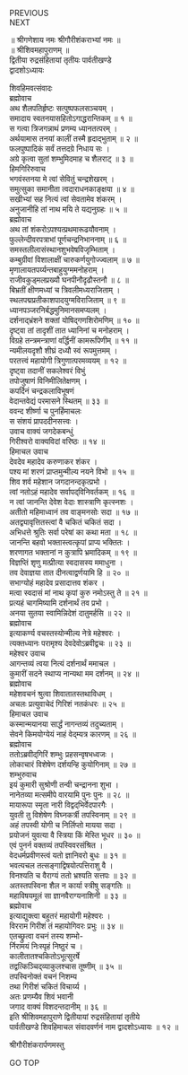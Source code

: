 PREVIOUS  
NEXT  
  
॥ श्रीगणेशाय नमः श्रीगौरीशंकराभ्यां नमः ॥  
॥ श्रीशिवमहापुराणम् ॥  
द्वितीया रुद्रसंहितायां तृतीयः पार्वतीखण्डे  
द्वादशोऽध्यायः  
  
शिवहिमवत्संवादः  
ब्रह्मोवाच  
अथ शैलपतिर्हृष्टः सत्पुष्पफलसञ्चयम् ।  
समादाय स्वतनयासहितोऽगाद्धरान्तिकम् ॥ १ ॥  
स गत्वा त्रिजगन्नाथं प्रणम्य ध्यानतत्परम् ।  
अर्थयामास तनयां कालीं तस्मै हृदाद्‌भुताम् ॥ २ ॥  
फलपुष्पादिकं सर्वं तत्तदग्रे निधाय सः ।  
अग्रे कृत्वा सुतां शम्भुमिदमाह च शैलराट् ॥ ३ ॥  
हिमगिरिरुवाच  
भगवंस्तनया मे त्वां सेवितुं चन्द्रशेखरम् ।  
समुत्सुका समानीता त्वदाराधनकाङ्‌क्षया ॥ ४ ॥  
सखीभ्यां सह नित्यं त्वां सेवतामेव शंकरम् ।  
अनुजानीहि तां नाथ मयि ते यद्यनुग्रहः ॥ ५ ॥  
ब्रह्मोवाच  
अथ तां शंकरोऽपश्यत्प्रथमारूढयौवनाम् ।  
फुल्लेन्दीवरपत्राभां पूर्णचन्द्रनिभाननाम् ॥ ६ ॥  
समस्तलीलासंस्थानशुभवेषविजृम्भिताम् ।  
कम्बुग्रीवां विशालाक्षीं चारुकर्णयुगोज्ज्वलाम् ॥ ७ ॥  
मृणालायतपर्य्यन्तबाहुयुग्ममनोहराम् ।  
राजीवकुड्मलप्रख्यौ घनपीनौदृढौस्तनौ ॥ ८ ॥  
बिभ्रतीं क्षीणमध्यां च त्रिवलीमध्यराजिताम् ।  
स्थलपद्मप्रतीकाशपादयुग्मविराजिताम् ॥ ९ ॥  
ध्यानपञ्जरनिर्बद्धमुनिमानसमप्यलम् ।  
दर्शनाद्‌भ्रंशने शक्तां योषिद्‌गणशिरोमणिम् ॥ १० ॥  
दृष्ट्वा तां तादृशीं तात ध्यानिनां च मनोहराम् ।  
विग्रहे तन्त्रमन्त्राणां वर्द्धिनीं कामरूपिणीम् ॥ ११ ॥  
न्यमीलयदृशौ शीघ्रं दध्यौ स्वं रूपमुत्तमम् ।  
परतत्त्वं महायोगी त्रिगुणात्परमव्ययम् ॥ १२ ॥  
दृष्ट्वा तदानीं सकलेश्वरं विभुं  
    तपोजुषाणं विनिमीलितेक्षणम् ।  
कपर्दिनं चन्द्रकलाविभूषणं  
    वेदान्तवेद्यं परमासने स्थितम् ॥ ३३ ॥  
ववन्द शीर्ष्णा च पुनर्हिमाचलः  
    स संशयं प्रापददीनसत्त्वः ।  
उवाच वाक्यं जगदेकबन्धुं  
    गिरीश्वरो वाक्यविदां वरिष्ठः ॥ १४ ॥  
हिमाचल उवाच  
देवदेव महादेव करुणाकर शंकर ।  
पश्य मां शरणं प्राप्तमुन्मील्य नयने विभो ॥ १५ ॥  
शिव शर्व महेशान जगदानन्दकृत्प्रभो ।  
त्वां नतोऽहं महादेव सर्वापद्‌विनिवर्तकम् ॥ १६ ॥  
न त्वां जानन्ति देवेश वेदाः शास्त्राणि कृत्स्नशः ।  
अतीतो महिमाध्वानं तव वाङ्‌मनसोः सदा ॥ १७ ॥  
अतद्व्यावृत्तितस्त्वां वै चकितं चकितं सदा ।  
अभिधत्ते श्रुतिः सर्वा परेषां का कथा मता ॥ १८ ॥  
जानन्ति बहवो भक्तास्त्वत्कृपां प्राप्य भक्तितः ।  
शरणागत भक्तानां न कुत्रापि भ्रमादिकम् ॥ १९ ॥  
विज्ञप्तिं शृणु मत्प्रीत्या स्वदासस्य ममाधुना ।  
तव देवाज्ञया तात दीनत्वाद्वर्णयामि हि ॥ २० ॥  
सभाग्योहं महादेव प्रसादात्तव शंकर ।  
मत्वा स्वदासं मां नाथ कृपां कुरु नमोऽस्तु ते ॥ २१ ॥  
प्रत्यहं चागमिष्यामि दर्शनार्थं तव प्रभो ।  
अनया सुतया स्वामिन्निदेशं दातुमर्हसि ॥ २२ ॥  
ब्रह्मोवाच  
इत्याकर्ण्य वचस्तस्योन्मील्य नेत्रे महेश्वरः ।  
त्यक्तध्यानः परामृश्य देवदेवोऽब्रवीद्वचः ॥ २३ ॥  
महेश्वर उवाच  
आगन्तव्यं त्वया नित्यं दर्शनार्थं ममाचल ।  
कुमारीं सदने स्थाप्य नान्यथा मम दर्शनम् ॥ २४ ॥  
ब्रह्मोवाच  
महेशवचनं श्रुत्वा शिवातातस्तथाविधम् ।  
अचलः प्रत्युवाचेदं गिरिशं नतकंधरः ॥ २५ ॥  
हिमाचल उवाच  
कस्मान्मयानया सार्द्धं नागन्तव्यं तदुच्यताम् ।  
सेवने किमयोग्येयं नाहं वेद्म्यत्र कारणम् ॥ २६ ॥  
ब्रह्मोवाच  
ततोऽब्रवीद्‌गिरिं शम्भुः प्रहसन्वृषभध्वजः ।  
लोकाचारं विशेषेण दर्शयन्हि कुयोगिनाम् ॥ २७ ॥  
शम्भुरुवाच  
इयं कुमारी सुश्रोणी तन्वी चन्द्रानना शुभा ।  
नानेतव्या मत्समीपे वारयामि पुनः पुनः ॥ २८ ॥  
मायारूपा स्मृता नारी विद्वद्‌भिर्वेदपारगैः ।  
युवती तु विशेषेण विघ्नकर्त्री तपस्विनाम् ॥ २९ ॥  
अहं तपस्वी योगी च निर्लिप्तो मायया सदा ।  
प्रयोजनं युवत्या वै स्त्रिया किं मेस्ति भूधर ॥ ३० ॥  
एवं पुनर्न वक्तव्यं तपस्विवरसंश्रित ।  
वेदधर्मप्रवीणस्त्वं यतो ज्ञानिवरो बुधः ॥ ३१ ॥  
भवत्यचल तत्सङ्‌गाद्विषयोत्पत्तिराशु वै ।  
विनश्यति च वैराग्यं ततो भ्रश्यति सत्तपः ॥ ३२ ॥  
अतस्तपस्विना शैल न कार्या स्त्रीषु सङ्‌गतिः ॥  
महाविषयमूलं सा ज्ञानवैराग्यनाशिनी ॥ ३३ ॥  
ब्रह्मोवाच  
इत्याद्युक्त्वा बहुतरं महायोगी महेश्वरः ।  
विरराम गिरीशं तं महायोगिवरः प्रभुः ॥ ३४ ॥  
एतच्छ्रुत्वा वचनं तस्य शम्भो-  
    र्निरामयं निःस्पृहं निष्ठुरं च ।  
कालीतातश्चकितोऽभूत्सुरर्षे  
    तद्वत्किञ्चिद्‌व्याकुलश्चास तूष्णीम् ॥ ३५ ॥  
तपस्विनोक्तं वचनं निशम्य  
    तथा गिरीशं चकितं विचार्य्य ।  
अतः प्रणम्यैव शिवं भवानी  
    जगाद वाक्यं विशदन्तदानीम् ॥ ३६ ॥  
इति श्रीशिवमहापुराणे द्वितीयायां रुद्रसंहितायां तृतीये  
पार्वतीखण्डे शिवहिमाचल संवादवर्णनं नाम द्वादशोऽध्यायः ॥ १२ ॥  
  
  
श्रीगौरीशंकरार्पणमस्तु  
  
GO TOP
